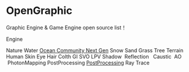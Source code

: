 # OpenGraphic
Graphic Engine &amp; Game Engine open source list！

Engine

Nature
  Water
  [Ocean Community Next Gen](https://github.com/eliasts/Ocean_Community_Next_Gen)
  Snow
  Sand
  Grass
  Tree
  Terrain
Human
  Skin
  Eye
  Hair
  Colth
GI
  SVO
  LPV
  Shadow
  Reflection
  Caustic
  AO
  PhotonMapping
PostProcessing
  [PostProcessing](https://github.com/Unity-Technologies/PostProcessing)
Ray Trace
